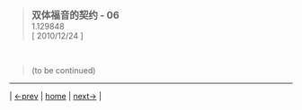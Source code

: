> <big> **双体福音的契约 - 06** </big>  
> 1.129848  
> [ 2010/12/24 ] 



<br/>

> (to be continued)
---

| [←prev](./0023) | [home](../../) | [next→](./0025) |
